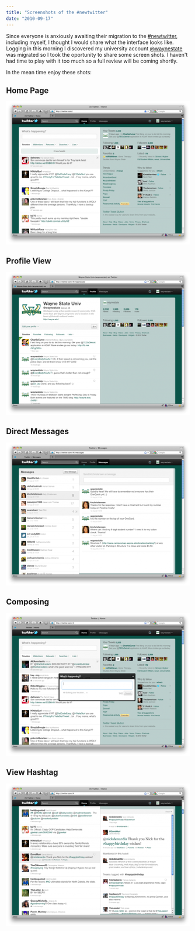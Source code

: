 ```yaml
---
title: "Screenshots of the #newtwitter"
date: "2010-09-17"
---
```


Since everyone is anxiously awaiting their migration to the [#newtwitter](http://twitter.com/newtwitter), including myself, I thought I would share what the interface looks like. Logging in this morning I discovered my university account [@waynestate](http://twitter.com/waynestate) was migrated so I took the oportunity to share some screen shots. I haven't had time to play with it too much so a full review will be coming shortly.

In the mean time enjoy these shots:

## Home Page

[![](/images/home-1024x795.png "home")](http://nickdenardis.com/wp-content/uploads/2010/09/home.png)

## Profile View

[![](/images/profile-1024x795.png "profile")](http://nickdenardis.com/wp-content/uploads/2010/09/profile.png)

## Direct Messages

[![](/images/direct-messages-1024x795.png "direct-messages")](http://nickdenardis.com/wp-content/uploads/2010/09/direct-messages.png)

## Composing

[![](/images/compose-1024x795.png "compose")](http://nickdenardis.com/wp-content/uploads/2010/09/compose.png)

## View Hashtag

[![](/images/view-hashtag-1024x795.png "view-hashtag")](http://nickdenardis.com/wp-content/uploads/2010/09/view-hashtag.png)
